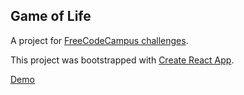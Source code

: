 ## Game of Life

A project for [FreeCodeCampus challenges](https://www.freecodecamp.org/challenges/build-the-game-of-life).

This project was bootstrapped with [Create React App](https://github.com/facebookincubator/create-react-app).

[Demo](https://guoxiaoyang.github.io/game-of-life/)

